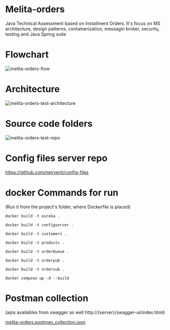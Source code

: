 # Melita-orders
Java Technical Assessment based on Installment Orders. It's focus on MS architecture, design patterns, containerization, messagin broker, security, testing and Java Spring suite

# Flowchart
![melita-orders-flow](https://github.com/user-attachments/assets/3e92c22e-03be-4d1c-a64a-c0e9b55bf57f)

# Architecture
![melita-orders-test-architecture](https://github.com/user-attachments/assets/86010d12-b4de-41b2-ad93-97c9484e5e7f)

# Source code folders
![melita-orders-test-repo](https://github.com/user-attachments/assets/788cb5f3-3bff-4b26-a711-25e9cb77f702)

# Config files server repo
https://github.com/neiryerit/config-files

# docker Commands for run
(Run it from the project's folder, where Dockerfile is placed)

`docker build -t eureka .`

`docker build -t configserver .`

`docker build -t customers .`

`docker build -t products .`

`docker build -t orderQueue .`

`docker build -t orderpub .`

`docker build -t ordersub .`

`docker compose up -d --build`

# Postman collection
(apis availables from swagger as well http://{server}/swagger-ui/index.html)

[melita-orders.postman_collection.json](https://github.com/user-attachments/files/18668268/melita-orders.postman_collection.json)
